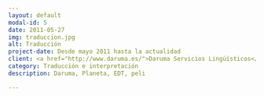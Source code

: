 ```yaml
---
layout: default
modal-id: 5
date: 2011-05-27
img: traduccion.jpg
alt: Traducción
project-date: Desde mayo 2011 hasta la actualidad
client: <a href="http://www.daruma.es/">Daruma Servicios Lingüísticos</a>
category: Traducción e interpretación
description: Daruma, Planeta, EDT, peli

---
```

